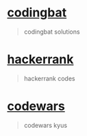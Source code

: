 # **[codingbat](https://codingbat.com/python)**
>codingbat solutions
# **[hackerrank](https://hackerrank.com)**
>hackerrank codes
# **[codewars](http://codewars.com/)**
>codewars kyus

